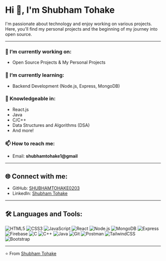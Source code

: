 # Hi 👋, I'm Shubham Tohake

I'm passionate about technology and enjoy working on various projects.  
Here, you'll find my personal projects and the beginning of my journey into open source.

---

### 🔭 I’m currently working on:
- Open Source Projects & My Personal Projects

### 🌱 I’m currently learning:
- Backend Development (Node.js, Express, MongoDB)

### 💬 Knowledgeable in:
- React.js
- Java
- C/C++
- Data Structures and Algorithms (DSA)
- And more!

### 📫 How to reach me:
- Email: **shubhamtohake1@gmail**

---

## 🌐 Connect with me:

- GitHub: [SHUBHAMTOHAKE0203](https://github.com/SHUBHAMTOHAKE0203)
- LinkedIn: [Shubham Tohake](https://www.linkedin.com/in/shubham-t-25b629236?utm_source=share&utm_campaign=share_via&utm_content=profile&utm_medium=android_app)

---

## 🛠️ Languages and Tools:

![HTML5](https://img.shields.io/badge/-HTML5-E34F26?style=flat&logo=html5&logoColor=white)
![CSS3](https://img.shields.io/badge/-CSS3-1572B6?style=flat&logo=css3)
![JavaScript](https://img.shields.io/badge/-JavaScript-F7DF1E?style=flat&logo=javascript&logoColor=black)
![React](https://img.shields.io/badge/-React-61DAFB?style=flat&logo=react)
![Node.js](https://img.shields.io/badge/-Node.js-339933?style=flat&logo=nodedotjs)
![MongoDB](https://img.shields.io/badge/-MongoDB-47A248?style=flat&logo=mongodb)
![Express](https://img.shields.io/badge/-Express.js-000000?style=flat&logo=express)
![Firebase](https://img.shields.io/badge/-Firebase-FFCA28?style=flat&logo=firebase)
![C](https://img.shields.io/badge/-C-00599C?style=flat&logo=c)
![C++](https://img.shields.io/badge/-C++-00599C?style=flat&logo=cplusplus)
![Java](https://img.shields.io/badge/-Java-007396?style=flat&logo=java&logoColor=white)
![Git](https://img.shields.io/badge/-Git-F05032?style=flat&logo=git)
![Postman](https://img.shields.io/badge/-Postman-FF6C37?style=flat&logo=postman)
![TailwindCSS](https://img.shields.io/badge/-Tailwind%20CSS-38B2AC?style=flat&logo=tailwindcss)
![Bootstrap](https://img.shields.io/badge/-Bootstrap-563D7C?style=flat&logo=bootstrap)

---


⭐️ From [Shubham Tohake](https://github.com/SHUBHAMTOHAKE0203)
